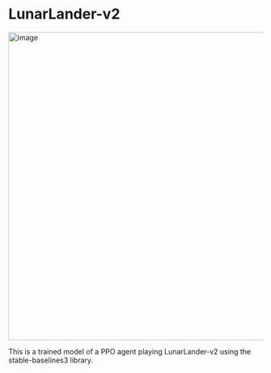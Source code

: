 # LunarLander-v2

<img width="609" alt="image" src="https://user-images.githubusercontent.com/74296174/226896229-9be7801d-0885-45fd-a825-317e9b7c96a1.png">


This is a trained model of a PPO agent playing LunarLander-v2 using the stable-baselines3 library.
